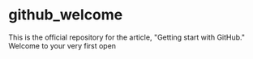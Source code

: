 # github_welcome
This is the official repository for the article, "Getting  start with GitHub."  Welcome to your very first  open
